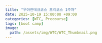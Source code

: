 ```yaml
---
title: "우아한테크코스 프리코스 1주차"
date: 2025-10-19 15:00:00 +09:00
categories: [WTC, Precourse]
tags: [boot camp]
image:
  path: /assets/img/WTC/WTC_Thumbnail.png
---
```


